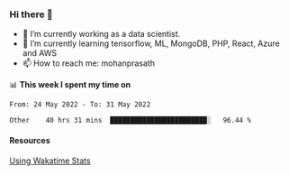 ### Hi there 👋

- 🔭 I’m currently working as a data scientist.
- 🌱 I’m currently learning tensorflow, ML, MongoDB, PHP, React, Azure and AWS
- 📫 How to reach me: mohanprasath

📊 **This week I spent my time on**
<!--START_SECTION:waka-->

```text
From: 24 May 2022 - To: 31 May 2022

Other    40 hrs 31 mins  ████████████████████████░   96.44 %
```

<!--END_SECTION:waka-->

#### Resources
[Using Wakatime Stats](https://github.com/marketplace/actions/waka-readme)
